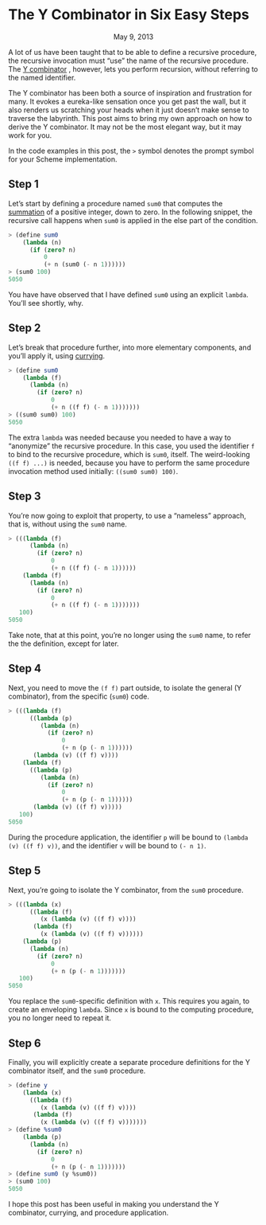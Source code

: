 The Y Combinator in Six Easy Steps
==================================

<center>May 9, 2013</center>

A lot of us have been taught that to be able to define a recursive
procedure, the recursive invocation must “use” the name of the
recursive procedure. The
[Y combinator](http://en.wikipedia.org/wiki/Fixed-point_combinator#Y_combinator)
, however, lets you perform recursion, without referring to the named
identifier.

The Y combinator has been both a source of inspiration and frustration
for many. It evokes a eureka-like sensation once you get past the
wall, but it also renders us scratching your heads when it just
doesn’t make sense to traverse the labyrinth. This post aims to bring
my own approach on how to derive the Y combinator. It may not be the
most elegant way, but it may work for you.

In the code examples in this post, the `>` symbol denotes the prompt
symbol for your Scheme implementation.


## Step 1

Let’s start by defining a procedure named `sum0` that computes the
[summation](http://en.wikipedia.org/wiki/Summation) of a positive
integer, down to zero. In the following snippet, the recursive call
happens when `sum0` is applied in the else part of the condition.

```scheme
> (define sum0
    (lambda (n)
      (if (zero? n)
          0
          (+ n (sum0 (- n 1))))))
> (sum0 100)
5050
```

You have have observed that I have defined `sum0` using an explicit
`lambda`. You’ll see shortly, why.


## Step 2

Let’s break that procedure further, into more elementary components,
and you’ll apply it, using
[currying](https://en.wikipedia.org/wiki/Currying).

```scheme
> (define sum0
    (lambda (f)
      (lambda (n)
        (if (zero? n)
            0
            (+ n ((f f) (- n 1)))))))
> ((sum0 sum0) 100)
5050
```

The extra `lambda` was needed because you needed to have a way to
“anonymize” the recursive procedure. In this case, you used the
identifier `f` to bind to the recursive procedure, which is `sum0`,
itself. The weird-looking `((f f) ...)` is needed, because you have to
perform the same procedure invocation method used initially: `((sum0 sum0) 100)`.


## Step 3

You’re now going to exploit that property, to use a “nameless”
approach, that is, without using the `sum0` name.

```scheme
> (((lambda (f)
      (lambda (n)
        (if (zero? n)
            0
            (+ n ((f f) (- n 1))))))
    (lambda (f)
      (lambda (n)
        (if (zero? n)
            0
            (+ n ((f f) (- n 1)))))))
   100)
5050
```

Take note, that at this point, you’re no longer using the `sum0` name,
to refer the the definition, except for later.


## Step 4

Next, you need to move the `(f f)` part outside, to isolate the general
(Y combinator), from the specific (`sum0`) code.

```scheme
> (((lambda (f)
      ((lambda (p)
         (lambda (n)
           (if (zero? n)
               0
               (+ n (p (- n 1))))))
       (lambda (v) ((f f) v))))
    (lambda (f)
      ((lambda (p)
         (lambda (n)
           (if (zero? n)
               0
               (+ n (p (- n 1))))))
       (lambda (v) ((f f) v)))))
   100)
5050
```

During the procedure application, the identifier `p` will be bound to
`(lambda (v) ((f f) v))`, and the identifier `v` will be bound to `(- n 1)`.


## Step 5

Next, you’re going to isolate the Y combinator, from the `sum0`
procedure.

```scheme
> (((lambda (x)
      ((lambda (f)
         (x (lambda (v) ((f f) v))))
       (lambda (f)
         (x (lambda (v) ((f f) v))))))
    (lambda (p)
      (lambda (n)
        (if (zero? n)
            0
            (+ n (p (- n 1)))))))
   100)
5050
```

You replace the `sum0`-specific definition with `x`. This requires you
again, to create an enveloping `lambda`. Since `x` is bound to the
computing procedure, you no longer need to repeat it.


## Step 6

Finally, you will explicitly create a separate procedure definitions
for the Y combinator itself, and the `sum0` procedure.

```scheme
> (define y
    (lambda (x)
      ((lambda (f)
         (x (lambda (v) ((f f) v))))
       (lambda (f)
         (x (lambda (v) ((f f) v)))))))
> (define %sum0
    (lambda (p)
      (lambda (n)
        (if (zero? n)
            0
            (+ n (p (- n 1)))))))
> (define sum0 (y %sum0))
> (sum0 100)
5050
```

I hope this post has been useful in making you understand the Y
combinator, currying, and procedure application.
